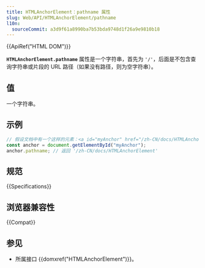 ```yaml
---
title: HTMLAnchorElement：pathname 属性
slug: Web/API/HTMLAnchorElement/pathname
l10n:
  sourceCommit: a3d9f61a8990ba7b53bda9748d1f26a9e9810b18
---
```


{{ApiRef("HTML DOM")}}

**`HTMLAnchorElement.pathname`** 属性是一个字符串，首先为 `'/'`，后面是不包含查询字符串或片段的 URL 路径（如果没有路径，则为空字符串）。

## 值

一个字符串。

## 示例

```js
// 假设文档中有一个这样的元素：<a id="myAnchor" href="/zh-CN/docs/HTMLAnchorElement">
const anchor = document.getElementById("myAnchor");
anchor.pathname; // 返回 '/zh-CN/docs/HTMLAnchorElement'
```

## 规范

{{Specifications}}

## 浏览器兼容性

{{Compat}}

## 参见

- 所属接口 {{domxref("HTMLAnchorElement")}}。
